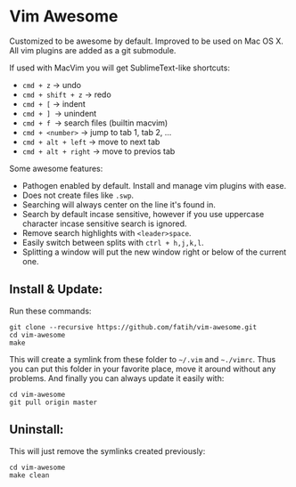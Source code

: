 # Vim Awesome

Customized to be awesome by default. Improved to be used on Mac OS X. All vim
plugins are added as a git submodule.

If used with MacVim you will get SublimeText-like shortcuts:

* `cmd + z` -> undo
* `cmd + shift + z` -> redo
* `cmd + [` -> indent 
* `cmd + ] `-> unindent
* `cmd + f `-> search files (builtin macvim)
* `cmd + <number>` -> jump to tab 1, tab 2, ...
* `cmd + alt + left` -> move to next tab
* `cmd + alt + right` -> move to previos tab

Some awesome features:

* Pathogen enabled by default. Install and manage vim plugins with ease.
* Does not create files like `.swp`.
* Searching will always center on the line it's found in.
* Search by default incase sensitive, however if you use uppercase character
  incase sensitive search is ignored.
* Remove search highlights with `<leader>space`.
* Easily switch between splits with `ctrl + h,j,k,l`.
* Splitting a window will put the new window right or below of the current one.

## Install & Update:

Run these commands:

    git clone --recursive https://github.com/fatih/vim-awesome.git
    cd vim-awesome
    make

This will create a symlink from these folder to `~/.vim` and `~./vimrc`.
Thus you can put this folder in your favorite place, move it around without any
problems. And finally you can always update it easily with:

    cd vim-awesome
    git pull origin master

## Uninstall:

This will just remove the symlinks created previously:

    cd vim-awesome
    make clean
